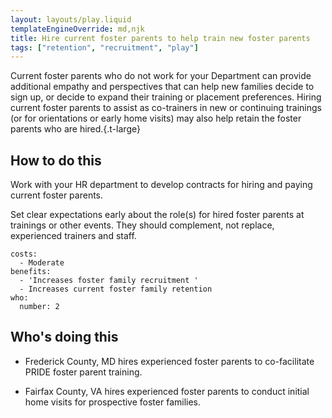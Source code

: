 ```yaml
---
layout: layouts/play.liquid
templateEngineOverride: md,njk
title: Hire current foster parents to help train new foster parents
tags: ["retention", "recruitment", "play"]
---
```


Current foster parents who do not work for your Department can provide additional empathy and perspectives that can help new families decide to sign up, or decide to expand their training or placement preferences. Hiring current foster parents to assist as co-trainers in new or continuing trainings (or for orientations or early home visits) may also help retain the foster parents who are hired.{.t-large}

## How to do this

Work with your HR department to develop contracts for hiring and paying current foster parents.

Set clear expectations early about the role(s) for hired foster parents at trainings or other events. They should complement, not replace, experienced trainers and staff.

    costs:
      - Moderate
    benefits:
      - 'Increases foster family recruitment '
      - Increases current foster family retention
    who:
      number: 2

## Who's doing this

* Frederick County, MD hires experienced foster parents to co-facilitate PRIDE foster parent training.

* Fairfax County, VA hires experienced foster parents to conduct initial home visits for prospective foster families.